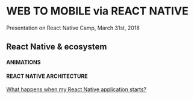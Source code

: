 # WEB TO MOBILE via REACT NATIVE

Presentation on React Native Camp, March 31st, 2018

## React Native & ecosystem

#### ANIMATIONS

#### REACT NATIVE ARCHITECTURE

[What happens when my React Native application starts?](https://levelup.gitconnected.com/wait-what-happens-when-my-react-native-application-starts-an-in-depth-look-inside-react-native-5f306ef3250f)  
